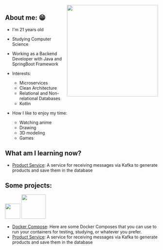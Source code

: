<img src="https://media.giphy.com/media/ES4Vcv8zWfIt2/giphy.gif" width="300" height="300" align="right"/>  

## About me: 😁

- I'm 21 years old
- Studying Computer Science
- Working as a Backend Developer with Java and SpringBoot Framework
  
- Interests:
  - Microservices
  - Clean Architecture
  - Relational and Non-relational Databases
  - Kotlin
- How I like to enjoy my time:
  - Watching anime
  - Drawing
  - 3D modeling
  - Games

## What am I learning now?
- [Product Service](https://github.com/BEp0/product-service): A service for receiving messages via Kafka to generate products and save them in the database

## Some projects:

<div style="display: inline_block;">
  <img heigth="50" width="50" src="https://img.shields.io/badge/Java-FE6E00?style=for-the-badge&logo=java&logoColor=black">
  <!--
  <img heigth="60" width="80" src="https://img.shields.io/badge/Kotlin-410287?style=for-the-badge&logo=kotlin&logoColor=white">
  -->
  <img heigth="60" width="80" src="https://img.shields.io/badge/Docker-14354C?style=for-the-badge&logo=docker&logoColor=white">   
</div>

- [Docker Compose](https://github.com/BEp0/docker-composes): Here are some Docker Composes that you can use to run your containers for testing, studying, or whatever you prefer.
- [Product Service](https://github.com/BEp0/product-service): A service for receiving messages via Kafka to generate products and save them in the database
